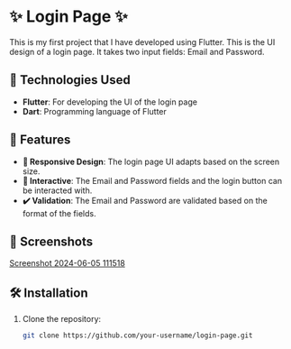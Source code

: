 # ✨ Login Page ✨

This is my first project that I have developed using Flutter. This is the UI design of a login page. It takes two input fields: Email and Password.

## 🚀 Technologies Used

- **Flutter**: For developing the UI of the login page
- **Dart**: Programming language of Flutter

## 🌟 Features

- **📱 Responsive Design**: The login page UI adapts based on the screen size.
- **🎯 Interactive**: The Email and Password fields and the login button can be interacted with.
- **✔️ Validation**: The Email and Password are validated based on the format of the fields.

## 📸 Screenshots

[Screenshot 2024-06-05 111518](https://github.com/Challa-Venkata-Anirudh/login_page_flutter/assets/171713063/e2fc9493-2dc3-44e5-9ddc-ec09b5ede9bd)

## 🛠️ Installation

1. Clone the repository:
   ```bash
   git clone https://github.com/your-username/login-page.git




 

